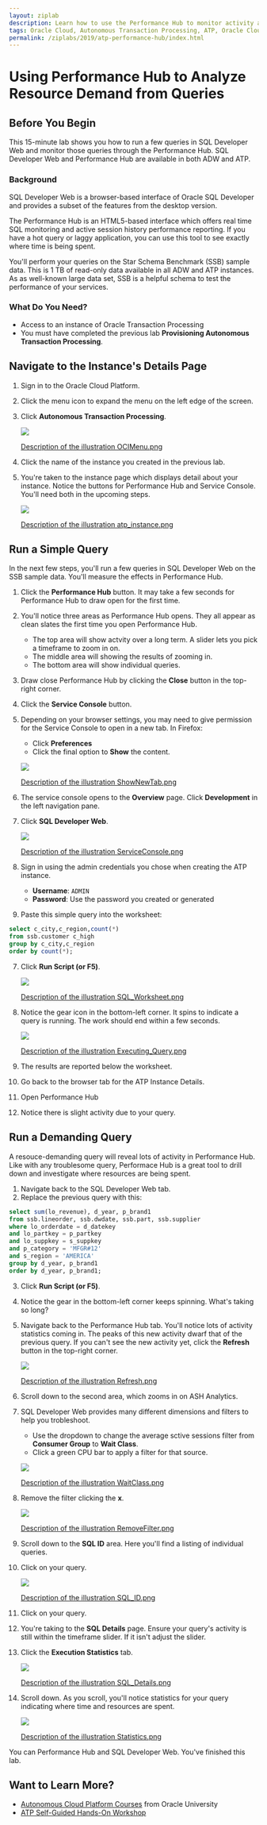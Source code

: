 ```yaml
---
layout: ziplab
description: Learn how to use the Performance Hub to monitor activity and analyze resource demand from queries.
tags: Oracle Cloud, Autonomous Transaction Processing, ATP, Oracle Cloud Infrastructure, OCI
permalink: /ziplabs/2019/atp-performance-hub/index.html
---
```

# Using Performance Hub to Analyze Resource Demand from Queries #

## Before You Begin ##
This 15-minute lab shows you how to run a few queries in SQL Developer Web and monitor those queries through the Performance Hub. SQL Developer Web and Performance Hub are available in both ADW and ATP.

### Background ###
SQL Developer Web is a browser-based interface of Oracle SQL Developer and provides a subset of the features from the desktop version.

The Performance Hub is an HTML5-based interface which offers real time SQL monitoring and active session history performance reporting. If you have a hot query or laggy application, you can use this tool to see exactly where time is being spent.

You'll perform your queries on the Star Schema Benchmark (SSB) sample data. This is 1 TB of read-only data available in all ADW and ATP instances. As as well-known large data set, SSB is a helpful schema to test the performance of your services.


### What Do You Need? ###
* Access to an instance of Oracle Transaction Processing
* You must have completed the previous lab **Provisioning Autonomous Transaction Processing**.


## Navigate to the Instance's Details Page ##
1. Sign in to the Oracle Cloud Platform. 
2. Click the menu icon to expand the menu on the left edge of the screen.
3. Click **Autonomous Transaction Processing**.

    ![](img/OCIMenu.png)

    [Description of the illustration OCIMenu.png](files/OCIMenu.txt)

4. Click the name of the instance you created in the previous lab.  
5. You're taken to the instance page which displays detail about your instance. Notice the buttons for Performance Hub and Service Console. You'll need both in the upcoming steps.

    ![](img/atp_instance.png)

    [Description of the illustration atp_instance.png](files/atp_instance.txt)


## Run a Simple Query ##
In the next few steps, you'll run a few queries in SQL Developer Web on the SSB sample data. You'll measure the effects in Performance Hub.

1. Click the **Performance Hub** button. It may take a few seconds for Performance Hub to draw open for the first time.
2. You'll notice three areas as Performance Hub opens. They all appear as clean slates the first time you open Performance Hub.
    * The top area will show actvity over a long term. A slider lets you pick a timeframe to zoom in on. 
    * The middle area will showing the results of zooming in. 
    * The bottom area will show individual queries.
3. Draw close Performance Hub by clicking the **Close** button in the top-right corner.
4. Click the **Service Console** button.
5. Depending on your browser settings, you may need to give permission for the Service Console to open in a new tab. In Firefox:
     * Click **Preferences**
     * Click the final option to **Show** the content.

    ![](img/ShowNewTab.png)

    [Description of the illustration ShowNewTab.png](files/ShowNewTab.txt)

3. The service console opens to the **Overview** page. Click **Development** in the left navigation pane.
4. Click **SQL Developer Web**.

    ![](img/ServiceConsole.png)

    [Description of the illustration ServiceConsole.png](files/ServiceConsole.txt)

5. Sign in using the admin credentials you chose when creating the ATP instance.
    * **Username**: `ADMIN`
    * **Password**: Use the password you created or generated
6. Paste this simple query into the worksheet:
 ````SQL
select c_city,c_region,count(*) 
from ssb.customer c_high
group by c_city,c_region
order by count(*);
````
7. Click **Run Script (or F5)**.

    ![](img/SQL_Worksheet.png)

    [Description of the illustration SQL_Worksheet.png](files/SQL_Worksheet.txt)

8. Notice the gear icon in the bottom-left corner. It spins to indicate a query is running. The work should end within a few seconds. 

    ![](img/Executing_Query.png)

    [Description of the illustration Executing_Query.png](files/Executing_Query.txt)

9. The results are reported below the worksheet.
10. Go back to the browser tab for the ATP Instance Details.
11. Open Performance Hub
12. Notice there is slight activity due to your query.


## Run a Demanding Query ##
A resouce-demanding query will reveal lots of activity in Performance Hub. Like with any troublesome query, Performace Hub is a great tool to drill down and investigate where resources are being spent.

1. Navigate back to the SQL Developer Web tab.
2. Replace the previous query with this:
 ````SQL
select sum(lo_revenue), d_year, p_brand1
from ssb.lineorder, ssb.dwdate, ssb.part, ssb.supplier
where lo_orderdate = d_datekey
and lo_partkey = p_partkey
and lo_suppkey = s_suppkey
and p_category = 'MFGR#12'
and s_region = 'AMERICA'
group by d_year, p_brand1
order by d_year, p_brand1;
````
3. Click **Run Script (or F5)**.
4. Notice the gear in the bottom-left corner keeps spinning. What's taking so long?
5. Navigate back to the Performance Hub tab. You'll notice lots of activity statistics coming in. The peaks of this new activity dwarf that of the previous query. If you can't see the new activity yet, click the **Refresh** button in the top-right corner.

    ![](img/Refresh.png)

    [Description of the illustration Refresh.png](files/Refresh.txt)

6. Scroll down to the second area, which zooms in on ASH Analytics.
7. SQL Developer Web provides many different dimensions and filters to help you trobleshoot. 
    * Use the dropdown to change the average sctive sessions filter from **Consumer Group** to **Wait Class**.
    * Click a green CPU bar to apply a filter for that source.

    ![](img/WaitClass.png)

    [Description of the illustration WaitClass.png](files/WaitClass.txt)

8. Remove the filter clicking the **x**.

    ![](img/RemoveFilter.png)

    [Description of the illustration RemoveFilter.png](files/RemoveFilter.txt)

8. Scroll down to the **SQL ID** area. Here you'll find a listing of individual queries.
9. Click on your query. 

    ![](img/SQL_ID.png)

    [Description of the illustration SQL_ID.png](files/SQL_ID.txt)

10. Click on your query.
11. You're taking to the **SQL Details** page. Ensure your query's activity is still within the timeframe slider. If it isn't adjust the slider.
12. Click the **Execution Statistics** tab.

    ![](img/SQL_Details.png)

    [Description of the illustration SQL_Details.png](files/SQL_Details.txt)

13. Scroll down. As you scroll, you'll notice statistics for your query indicating where time and resources are spent.

    ![](img/Statistics.png)

    [Description of the illustration Statistics.png](files/Statistics.txt)

You can Performance Hub and SQL Developer Web. You've finished this lab.


## Want to Learn More? ##
* [Autonomous Cloud Platform Courses](https://learn.oracle.com/pls/web_prod-plq-dad/dl4_pages.getpage?page=dl4homepage&get_params=offering:35573#filtersGroup1=&filtersGroup2=.f667&filtersGroup3=&filtersGroup4=&filtersGroup5=&filtersSearch=) from Oracle University 
* [ATP Self-Guided Hands-On Workshop](https://cloudsolutionhubs.github.io/autonomous-transaction-processing/workshops/?page=README.md)
